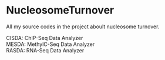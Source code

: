 # NucleosomeTurnover
All my source codes in the project aboult nucleosome turnover.
                                                             
CISDA: ChIP-Seq Data Analyzer                                          
MESDA: MethylC-Seq Data Analyzer                                       
RASDA: RNA-Seq Data Analyzer                                 

                                                             

